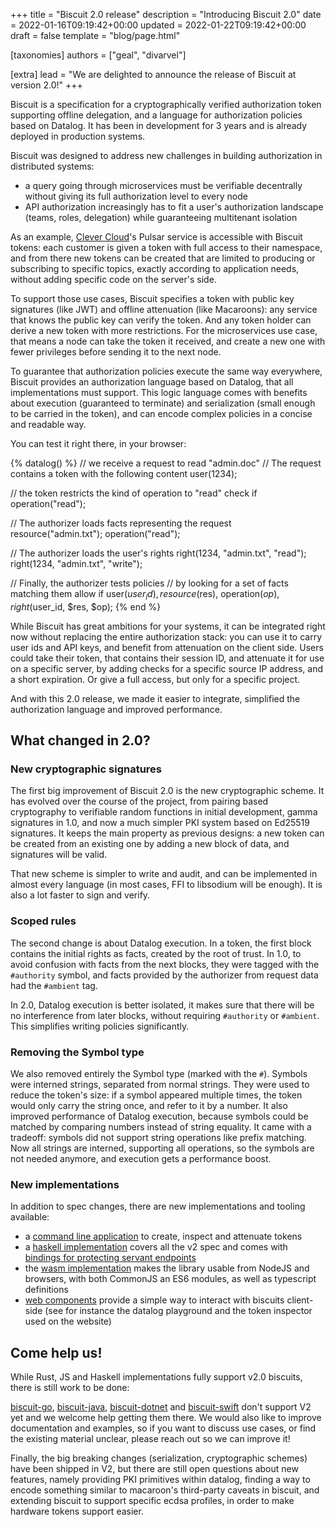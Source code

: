 +++
title = "Biscuit 2.0 release"
description = "Introducing Biscuit 2.0"
date = 2022-01-16T09:19:42+00:00
updated = 2022-01-22T09:19:42+00:00
draft = false
template = "blog/page.html"

[taxonomies]
authors = ["geal", "divarvel"]

[extra]
lead = "We are delighted to announce the release of Biscuit at version 2.0!"
+++

Biscuit is a specification
for a cryptographically verified authorization token supporting offline delegation, and a
language for authorization policies based on Datalog. It has been in development for 3 years
and is already deployed in production systems.

Biscuit was designed to address new challenges in building authorization in distributed systems:
- a query going through microservices must be verifiable decentrally without giving its full
authorization level to every node
- API authorization increasingly has to fit a user's authorization landscape (teams, roles,
delegation) while guaranteeing multitenant isolation

As an example, [Clever Cloud](https://www.clever-cloud.com)'s Pulsar service is accessible
with Biscuit tokens: each customer is given a token with full access to their namespace,
and from there new tokens can be created that are limited to producing or subscribing to
specific topics, exactly according to application needs, without adding specific code on
the server's side.

To support those use cases, Biscuit specifies a token with public key signatures (like JWT)
and offline attenuation (like Macaroons): any service that knows the public key can verify
the token. And any token holder can derive a new token with more restrictions. For the
microservices use case, that means a node can take the token it received, and create a new one
with fewer privileges before sending it to the next node.

To guarantee that authorization policies execute the same way everywhere, Biscuit provides
an authorization language based on Datalog, that all implementations must support.
This logic language comes with benefits about execution (guaranteed to terminate) and
serialization (small enough to be carried in the token), and can encode complex policies
in a concise and readable way.

You can test it right there, in your browser:

{% datalog() %}
// we receive a request to read "admin.doc"
// The request contains a token with the following content
user(1234);

// the token restricts the kind of operation to "read"
check if operation("read");

// The authorizer loads facts representing the request
resource("admin.txt");
operation("read");

// The authorizer loads the user's rights
right(1234, "admin.txt", "read");
right(1234, "admin.txt", "write");

// Finally, the authorizer tests policies
// by looking for a set of facts matching them
allow if
  user($user_id),
  resource($res),
  operation($op),
  right($user_id, $res, $op);
{% end %}

While Biscuit has great ambitions for your systems, it can be integrated right
now without replacing the entire authorization stack: you can use it to carry
user ids and API keys, and benefit from attenuation on the client side. Users
could take their token, that contains their session ID, and attenuate it for
use on a specific server, by adding checks for a specific source IP address,
and a short expiration. Or give a full access, but only for a specific project.

And with this 2.0 release, we made it easier to integrate, simplified the
authorization language and improved performance.

## What changed in 2.0?

### New cryptographic signatures

The first big improvement of Biscuit 2.0 is the new cryptographic scheme. It has
evolved over the course of the project, from pairing based cryptography to
verifiable random functions in initial development, gamma signatures in 1.0,
and now a much simpler PKI system based on Ed25519 signatures. It keeps the main
property as previous designs: a new token can be created from an existing one
by adding a new block of data, and signatures will be valid.

That new scheme is simpler to write and audit, and can be implemented in almost
every language (in most cases, FFI to libsodium will be enough). It is also a lot
faster to sign and verify.

### Scoped rules

The second change is about Datalog execution. In a token, the first block contains
the initial rights as facts, created by the root of trust. In 1.0, to avoid confusion
with facts from the next blocks, they were tagged with the `#authority` symbol, and
facts provided by the authorizer from request data had the `#ambient` tag.

In 2.0, Datalog execution is better isolated, it makes sure that there will be no
interference from later blocks, without requiring `#authority` or `#ambient`.
This simplifies writing policies significantly.

### Removing the Symbol type

We also removed entirely the Symbol type (marked with the `#`). Symbols were interned
strings, separated from normal strings. They were used to reduce the token's size: if
a symbol appeared multiple times, the token would only carry the string once, and refer
to it by a number. It also improved performance of Datalog execution, because symbols
could be matched by comparing numbers instead of string equality. It came with a
tradeoff: symbols did not support string operations like prefix matching.
Now all strings are interned, supporting all operations, so the symbols are not needed
anymore, and execution gets a performance boost.

### New implementations

In addition to spec changes, there are new implementations and tooling available:

- a [command line application](https://github.com/biscuit-auth/biscuit-cli) to create, inspect and attenuate tokens
- a [haskell implementation](https://hackage.haskell.org/package/biscuit-haskell) covers all the v2 spec and comes with [bindings for protecting servant endpoints](https://hackage.haskell.org/package/biscuit-servant)
- the [wasm implementation](https://www.npmjs.com/package/@biscuit-auth/biscuit-wasm) makes the library usable from NodeJS and browsers, with both CommonJS an ES6 modules, as well as typescript definitions
- [web components](https://www.npmjs.com/package/@biscuit-auth/web-components) provide a simple way to interact with biscuits client-side (see for instance the datalog playground and the token inspector used on the website)

## Come help us!

While Rust, JS and Haskell implementations fully support v2.0 biscuits, there is still work to be done:

[biscuit-go](https://github.com/biscuit-auth/biscuit-go), [biscuit-java](https://github.com/clevercloud/biscuit-java), [biscuit-dotnet](https://github.com/fbredy/biscuit-dotnet) and [biscuit-swift](https://github.com/RemiBardon/biscuit-swift) don't support V2 yet and we welcome help getting them there.
We would also like to improve documentation and examples, so if you want to discuss use cases, or find the existing material unclear, please reach out so we can improve it!

Finally, the big breaking changes (serialization, cryptographic schemes) have been shipped in V2, but there are still open questions about new features, namely providing PKI primitives within datalog, finding a way to encode something similar to macaroon's third-party caveats in biscuit, and extending biscuit to support specific ecdsa profiles, in order to make hardware tokens support easier.

